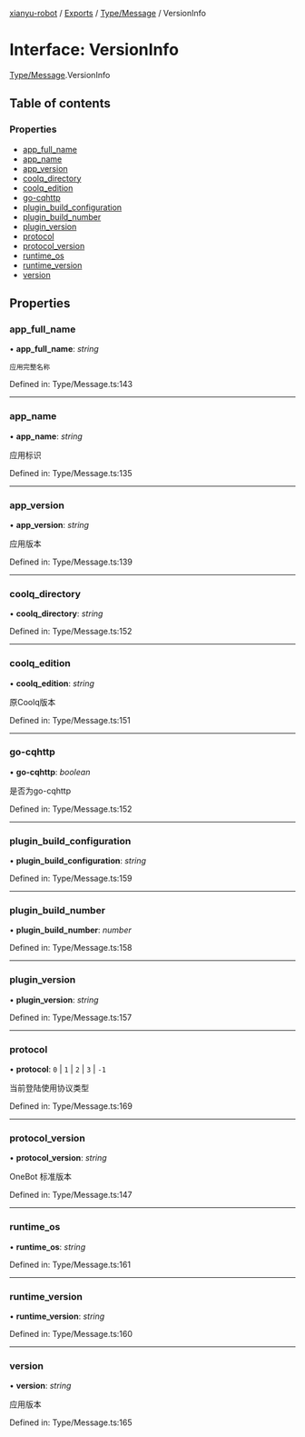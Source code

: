 [xianyu-robot](../README.md) / [Exports](../modules.md) / [Type/Message](../modules/type_message.md) / VersionInfo

# Interface: VersionInfo

[Type/Message](../modules/type_message.md).VersionInfo

## Table of contents

### Properties

- [app\_full\_name](type_message.versioninfo.md#app_full_name)
- [app\_name](type_message.versioninfo.md#app_name)
- [app\_version](type_message.versioninfo.md#app_version)
- [coolq\_directory](type_message.versioninfo.md#coolq_directory)
- [coolq\_edition](type_message.versioninfo.md#coolq_edition)
- [go-cqhttp](type_message.versioninfo.md#go-cqhttp)
- [plugin\_build\_configuration](type_message.versioninfo.md#plugin_build_configuration)
- [plugin\_build\_number](type_message.versioninfo.md#plugin_build_number)
- [plugin\_version](type_message.versioninfo.md#plugin_version)
- [protocol](type_message.versioninfo.md#protocol)
- [protocol\_version](type_message.versioninfo.md#protocol_version)
- [runtime\_os](type_message.versioninfo.md#runtime_os)
- [runtime\_version](type_message.versioninfo.md#runtime_version)
- [version](type_message.versioninfo.md#version)

## Properties

### app\_full\_name

• **app\_full\_name**: *string*

	应用完整名称

Defined in: Type/Message.ts:143

___

### app\_name

• **app\_name**: *string*

应用标识

Defined in: Type/Message.ts:135

___

### app\_version

• **app\_version**: *string*

应用版本

Defined in: Type/Message.ts:139

___

### coolq\_directory

• **coolq\_directory**: *string*

Defined in: Type/Message.ts:152

___

### coolq\_edition

• **coolq\_edition**: *string*

原Coolq版本

Defined in: Type/Message.ts:151

___

### go-cqhttp

• **go-cqhttp**: *boolean*

是否为go-cqhttp

Defined in: Type/Message.ts:152

___

### plugin\_build\_configuration

• **plugin\_build\_configuration**: *string*

Defined in: Type/Message.ts:159

___

### plugin\_build\_number

• **plugin\_build\_number**: *number*

Defined in: Type/Message.ts:158

___

### plugin\_version

• **plugin\_version**: *string*

Defined in: Type/Message.ts:157

___

### protocol

• **protocol**: ``0`` \| ``1`` \| ``2`` \| ``3`` \| ``-1``

当前登陆使用协议类型

Defined in: Type/Message.ts:169

___

### protocol\_version

• **protocol\_version**: *string*

OneBot 标准版本

Defined in: Type/Message.ts:147

___

### runtime\_os

• **runtime\_os**: *string*

Defined in: Type/Message.ts:161

___

### runtime\_version

• **runtime\_version**: *string*

Defined in: Type/Message.ts:160

___

### version

• **version**: *string*

应用版本

Defined in: Type/Message.ts:165
